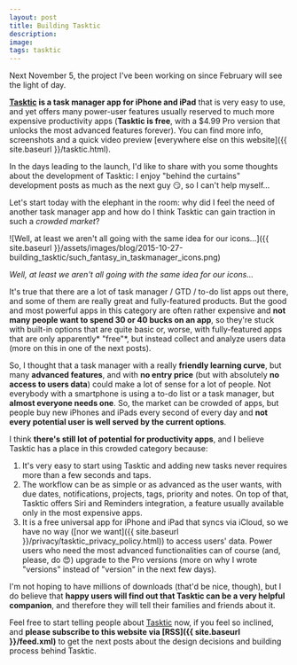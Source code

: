 ```yaml
---
layout: post
title: Building Tasktic
description:
image:
tags: tasktic
---
```

Next November 5, the project I've been working on since February will see the light of day.

**[Tasktic](https://geo.itunes.apple.com/us/app/tasktic-manage-your-tasks/id1036139076?mt=8&at=1000l3L9&ct=blog) is a task manager app for iPhone and iPad** that is very easy to use, and yet offers many power-user features usually reserved to much more expensive productivity apps (**Tasktic is free**, with a $4.99 Pro version that unlocks the most advanced features forever). You can find more info, screenshots and a quick video preview [everywhere else on this website]({{ site.baseurl }}/tasktic.html).

In the days leading to the launch, I'd like to share with you some thoughts about the development of Tasktic: I enjoy "behind the curtains" development posts as much as the next guy 😏, so I can't help myself...

Let's start today with the elephant in the room: why did I feel the need of another task manager app and how do I think Tasktic can gain traction in such a *crowded market*?

![Well, at least we aren't all going with the same idea for our icons...]({{ site.baseurl }}/assets/images/blog/2015-10-27-building_tasktic/such_fantasy_in_taskmanager_icons.png)

*Well, at least we aren't all going with the same idea for our icons...*

It's true that there are a lot of task manager / GTD / to-do list apps out there, and some of them are really great and fully-featured products. But the good and most powerful apps in this category are often rather expensive and **not many people want to spend 30 or 40 bucks on an app**, so they're stuck with built-in options that are quite basic or, worse, with fully-featured apps that are only apparently* "free"*, but instead collect and analyze users data (more on this in one of the next posts).

So, I thought that a task manager with a really **friendly learning curve**, but many **advanced features**, and with **no entry price** (but with absolutely **no access to users data**) could make a lot of sense for a lot of people.
Not everybody with a smartphone is using a to-do list or a task manager, but **almost everyone needs one**. So, the market can be crowded of apps, but people buy new iPhones and iPads every second of every day and **not every potential user is well served by the current options**.

I think **there's still lot of potential for productivity apps**, and I believe Tasktic has a place in this crowded category because:

1.  It's very easy to start using Tasktic and adding new tasks never requires more than a few seconds and taps.
2.  The workflow can be as simple or as advanced as the user wants, with due dates, notifications, projects, tags, priority and notes. On top of that, Tasktic offers Siri and Reminders integration, a feature usually available only in the most expensive apps.
3.  It is a free universal app for iPhone and iPad that syncs via iCloud, so we have no way ([nor we want]({{ site.baseurl }}/privacy/tasktic_privacy_policy.html)) to access users' data. Power users who need the most advanced functionalities can of course (and, please, do 😍) upgrade to the Pro versions (more on why I wrote "versions" instead of "version" in the next few days).

I'm not hoping to have millions of downloads (that'd be nice, though), but I do believe that **happy users will find out that Tasktic can be a very helpful companion**, and therefore they will tell their families and friends about it.

Feel free to start telling people about [Tasktic](https://geo.itunes.apple.com/us/app/tasktic-manage-your-tasks/id1036139076?mt=8&at=1000l3L9&ct=blog) now, if you feel so inclined, and **please subscribe to this website via [RSS]({{ site.baseurl }}/feed.xml)** to get the next posts about the design decisions and building process behind Tasktic.